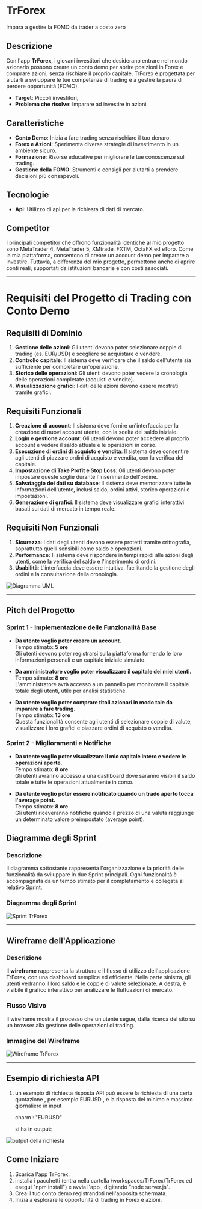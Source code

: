 # TrForex

Impara a gestire la FOMO da trader a costo zero


## Descrizione

Con l'app **TrForex**, i giovani investitori che desiderano entrare nel mondo azionario possono creare un conto demo per aprire posizioni in Forex e comprare azioni, senza rischiare il proprio capitale. TrForex è progettata per aiutarti a sviluppare le tue competenze di trading e a gestire la paura di perdere opportunità (FOMO).
- **Target**: Piccoli investitori,
- **Problema che risolve**: Imparare ad investire in azioni

## Caratteristiche

- **Conto Demo**: Inizia a fare trading senza rischiare il tuo denaro.
- **Forex e Azioni**: Sperimenta diverse strategie di investimento in un ambiente sicuro.
- **Formazione**: Risorse educative per migliorare le tue conoscenze sul trading.
- **Gestione della FOMO**: Strumenti e consigli per aiutarti a prendere decisioni più consapevoli.

## Tecnologie
- **Api**: Utilizzo di api per la richiesta di dati di mercato.


## Competitor 

I principali competitor che offrono funzionalità identiche al mio progetto sono MetaTrader 4, MetaTrader 5, XMtrade, FXTM, OctaFX ed eToro. 
Come la mia piattaforma, consentono di creare un account demo per imparare a investire. Tuttavia, a differenza del mio progetto, 
permettono anche di aprire conti reali, supportati da istituzioni bancarie e con costi associati.

---

# Requisiti del Progetto di Trading con Conto Demo

## Requisiti di Dominio
1. **Gestione delle azioni**: Gli utenti devono poter selezionare coppie di trading (es. EUR/USD) e scegliere se acquistare o vendere.
2. **Controllo capitale**: Il sistema deve verificare che il saldo dell'utente sia sufficiente per completare un'operazione.
3. **Storico delle operazioni**: Gli utenti devono poter vedere la cronologia delle operazioni completate (acquisti e vendite).
4. **Visualizzazione grafici**: I dati delle azioni devono essere mostrati tramite grafici.

## Requisiti Funzionali
1. **Creazione di account**: Il sistema deve fornire un'interfaccia per la creazione di nuovi account utente, con la scelta del saldo iniziale.
2. **Login e gestione account**: Gli utenti devono poter accedere al proprio account e vedere il saldo attuale e le operazioni in corso.
3. **Esecuzione di ordini di acquisto e vendita**: Il sistema deve consentire agli utenti di piazzare ordini di acquisto e vendita, con la verifica del capitale.
4. **Impostazione di Take Profit e Stop Loss**: Gli utenti devono poter impostare queste soglie durante l'inserimento dell'ordine.
5. **Salvataggio dei dati su database**: Il sistema deve memorizzare tutte le informazioni dell'utente, inclusi saldo, ordini attivi, storico operazioni e impostazioni.
6. **Generazione di grafici**: Il sistema deve visualizzare grafici interattivi basati sui dati di mercato in tempo reale.


## Requisiti Non Funzionali
1. **Sicurezza**: I dati degli utenti devono essere protetti tramite crittografia, soprattutto quelli sensibili come saldo e operazioni.
2. **Performance**: Il sistema deve rispondere in tempi rapidi alle azioni degli utenti, come la verifica del saldo e l'inserimento di ordini.
3. **Usabilità**: L'interfaccia deve essere intuitiva, facilitando la gestione degli ordini e la consultazione della cronologia.

![Diagramma UML](img/uml.png)

---

## Pitch del Progetto

### Sprint 1 - Implementazione delle Funzionalità Base

- **Da utente voglio poter creare un account.**  
  Tempo stimato: **5 ore**  
  Gli utenti devono poter registrarsi sulla piattaforma fornendo le loro informazioni personali e un capitale iniziale simulato.

- **Da amministratore voglio poter visualizzare il capitale dei miei utenti.**  
  Tempo stimato: **8 ore**  
  L'amministratore avrà accesso a un pannello per monitorare il capitale totale degli utenti, utile per analisi statistiche.

- **Da utente voglio poter comprare titoli azionari in modo tale da imparare a fare trading.**  
  Tempo stimato: **13 ore**  
  Questa funzionalità consente agli utenti di selezionare coppie di valute, visualizzare i loro grafici e piazzare ordini di acquisto o vendita.

### Sprint 2 - Miglioramenti e Notifiche

- **Da utente voglio poter visualizzare il mio capitale intero e vedere le operazioni aperte.**  
  Tempo stimato: **8 ore**  
  Gli utenti avranno accesso a una dashboard dove saranno visibili il saldo totale e tutte le operazioni attualmente in corso.

- **Da utente voglio poter essere notificato quando un trade aperto tocca l'average point.**  
  Tempo stimato: **8 ore**  
  Gli utenti riceveranno notifiche quando il prezzo di una valuta raggiunge un determinato valore preimpostato (average point).


## Diagramma degli Sprint

### Descrizione
Il diagramma sottostante rappresenta l'organizzazione e la priorità delle funzionalità da sviluppare in due Sprint principali. Ogni funzionalità è accompagnata da un tempo stimato per il completamento e collegata al relativo Sprint.

### Diagramma degli Sprint
![Sprint TrForex](img/sprint1-2.png)

---

## Wireframe dell'Applicazione

### Descrizione
Il **wireframe** rappresenta la struttura e il flusso di utilizzo dell'applicazione TrForex, con una dashboard semplice ed efficiente. Nella parte sinistra, gli utenti vedranno il loro saldo e le coppie di valute selezionate. A destra, è visibile il grafico interattivo per analizzare le fluttuazioni di mercato.

### Flusso Visivo
Il wireframe mostra il processo che un utente segue, dalla ricerca del sito su un browser alla gestione delle operazioni di trading.

### Immagine del Wireframe
![Wireframe TrForex](img/DesingAppImage.jpg)

---

## Esempio di richiesta API

1. un esempio di richiesta risposta API può essere la richiesta di una certa quotazione , per esempio EURUSD , e la risposta del minimo e massimo giornaliero
   in input

  	charm : "EURUSD"

   si ha in output: 

 ![output della richiesta](img/ReadmeImage1.png)

## Come Iniziare

1. Scarica l'app TrForex.
2. installa i pacchetti (entra nella cartella /workspaces/TrForex/TrForex ed esegui "npm install") e avvia l'app , digitando "node server.js".
3. Crea il tuo conto demo registrandoti nell'apposita schermata.
4. Inizia a esplorare le opportunità di trading in Forex e azioni.


